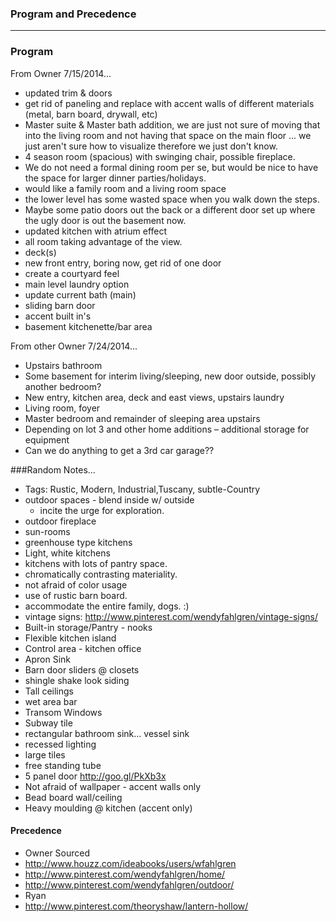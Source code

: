 
### Program and Precedence
---

### Program
From Owner 7/15/2014...
* updated trim & doors
* get rid of paneling and replace with accent walls of different materials (metal, barn board, drywall, etc)
* Master suite & Master bath addition, we are just not sure of moving that into the living room and not having that space on the main floor ... we just aren't sure how to visualize therefore we just don't know.  
* 4 season room (spacious) with swinging chair, possible fireplace.
* We do not need a formal dining room per se, but would be nice to have the space for larger dinner parties/holidays.
* would like a family room and a living room space 
* the lower level has some wasted space when you walk down the steps.  
* Maybe some patio doors out the back or a different door set up where the ugly door is out the basement now.
* updated kitchen with atrium effect
* all room taking advantage of the view.
* deck(s)
* new front entry, boring now, get rid of one door
* create a courtyard feel
* main level laundry option
* update current bath (main)
* sliding barn door 
* accent built in's 
* basement kitchenette/bar area

From other Owner 7/24/2014...
* Upstairs bathroom
* Some basement for interim living/sleeping, new door outside, possibly another bedroom?
* New entry, kitchen area, deck and east views, upstairs laundry
* Living room, foyer
* Master bedroom and remainder of sleeping area upstairs
* Depending on lot 3 and other home additions – additional storage for equipment
* Can we do anything to get a 3rd car garage??

###Random Notes...
* Tags: Rustic, Modern, Industrial,Tuscany, subtle-Country
* outdoor spaces - blend inside w/ outside
  * incite the urge for exploration.
* outdoor fireplace
* sun-rooms
* greenhouse type kitchens
* Light, white kitchens
* kitchens with lots of pantry space.
* chromatically contrasting materiality.
* not afraid of color usage
* use of rustic barn board.
* accommodate the entire family, dogs. :)
* vintage signs: http://www.pinterest.com/wendyfahlgren/vintage-signs/
* Built-in storage/Pantry - nooks
* Flexible kitchen island
* Control area - kitchen office
* Apron Sink
* Barn door sliders @ closets
* shingle shake look siding
* Tall ceilings
* wet area bar
* Transom Windows
* Subway tile
* rectangular bathroom sink... vessel sink
* recessed lighting
* large tiles
* free standing tube
* 5 panel door http://goo.gl/PkXb3x
* Not afraid of wallpaper - accent walls only
* Bead board wall/ceiling
* Heavy moulding @ kitchen (accent only)



#### Precedence
* Owner Sourced
 * http://www.houzz.com/ideabooks/users/wfahlgren
 * http://www.pinterest.com/wendyfahlgren/home/
 * http://www.pinterest.com/wendyfahlgren/outdoor/
* Ryan
 * http://www.pinterest.com/theoryshaw/lantern-hollow/


